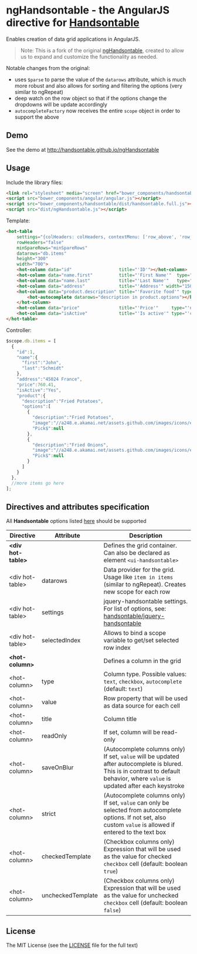 # ngHandsontable - the AngularJS directive for [Handsontable](https://github.com/handsontable/handsontable)

Enables creation of data grid applications in AngularJS.

> Note: This is a fork of the original [ngHandsontable](https://github.com/handsontable/ngHandsontable), created to allow us to expand and customize the functionality as needed.

Notable changes from the original:
- uses `$parse` to parse the value of the `datarows` attribute, which is much more robust and also allows for sorting and filtering the options (very similar to ngRepeat)
- deep watch on the row object so that if the options change the dropdowns will be update accordingly
- `autocompleteFactory` now receives the entire `scope` object in order to support the above


## Demo

See the demo at http://handsontable.github.io/ngHandsontable

## Usage

Include the library files:

```html
<link rel="stylesheet" media="screen" href="bower_components/handsontable/dist/handsontable.full.css">
<script src="bower_components/angular/angular.js"></script>
<script src="bower_components/handsontable/dist/handsontable.full.js"></script>
<script src="dist/ngHandsontable.js"></script>
```

Template:

```html
<hot-table
    settings="{colHeaders: colHeaders, contextMenu: ['row_above', 'row_below', 'remove_row'], afterChange: afterChange }"
    rowHeaders="false"
    minSpareRows="minSpareRows"
    datarows="db.items"
    height="300"
    width="700">
    <hot-column data="id"                  title="'ID'"></hot-column>
    <hot-column data="name.first"          title="'First Name'"  type="grayedOut"  readOnly></hot-column>
    <hot-column data="name.last"           title="'Last Name'"   type="grayedOut"  readOnly></hot-column>
    <hot-column data="address"             title="'Address'" width="150"></hot-column>
    <hot-column data="product.description" title="'Favorite food'" type="'autocomplete'">
        <hot-autocomplete datarows="description in product.options"></hot-autocomplete>
    </hot-column>
    <hot-column data="price"               title="'Price'"     type="'numeric'"  width="80"  format="'$ 0,0.00'" ></hot-column>
    <hot-column data="isActive"            title="'Is active'" type="'checkbox'" width="65"  checkedTemplate="'Yes'" uncheckedTemplate="'No'"></hot-column>
</hot-table>
```

Controller:

```javascript
$scope.db.items = [
  {
    "id":1,
    "name":{
      "first":"John",
      "last":"Schmidt"
    },
    "address":"45024 France",
    "price":760.41,
    "isActive":"Yes",
    "product":{
      "description":"Fried Potatoes",
      "options":[
        {
          "description":"Fried Potatoes",
          "image":"//a248.e.akamai.net/assets.github.com/images/icons/emoji/fries.png",
          "Pick$":null
        },
        {
          "description":"Fried Onions",
          "image":"//a248.e.akamai.net/assets.github.com/images/icons/emoji/fries.png",
          "Pick$":null
        }
      ]
    }
  },
  //more items go here
];
```
  
## Directives and attributes specification

All **Handsontable** options listed [here](https://github.com/handsontable/jquery-handsontable/wiki) should be supported
  
 Directive                       | Attribute&nbsp;&nbsp;&nbsp; | Description
 --------------------------------|-----------------------------|-------------
 **&lt;div hot-table&gt;**       |                             | Defines the grid container. Can also be declared as element `<ui-handsontable>`
 &lt;div hot-table&gt;           | datarows                    | Data provider for the grid. Usage like `item in items` (similar to ngRepeat). Creates new scope for each row
 &lt;div hot-table&gt;           | settings                    | jquery-handsontable settings. For list of options, see: [handsontable/jquery-handsontable](https://github.com/handsontable/jquery-handsontable)
 &lt;div hot-table&gt;           | selectedIndex               | Allows to bind a scope variable to get/set selected row index
 **&lt;hot-column&gt;**          |                             | Defines a column in the grid
 &lt;hot-column&gt;              | type                        | Column type. Possible values: `text`, `checkbox`, `autocomplete` (default: `text`)
 &lt;hot-column&gt;              | value                       | Row property that will be used as data source for each cell
 &lt;hot-column&gt;              | title                       | Column title
 &lt;hot-column&gt;              | readOnly                    | If set, column will be read-only
 &lt;hot-column&gt;              | saveOnBlur                  | (Autocomplete columns only) If set, `value` will be updated after autocomplete is blured. This is in contrast to default behavior, where `value` is updated after each keystroke
 &lt;hot-column&gt;              | strict                      | (Autocomplete columns only) If set, `value` can only be selected from autocomplete options. If not set, also custom `value` is allowed if entered to the text box
 &lt;hot-column&gt;              | checkedTemplate             | (Checkbox columns only) Expression that will be used as the value for checked `checkbox` cell (default: boolean `true`)
 &lt;hot-column&gt;              | uncheckedTemplate           | (Checkbox columns only) Expression that will be used as the value for unchecked `checkbox` cell (default: boolean `false`)

## License

The MIT License (see the [LICENSE](https://github.com/handsontable/ngHandsontable/blob/master/LICENSE) file for the full text)
